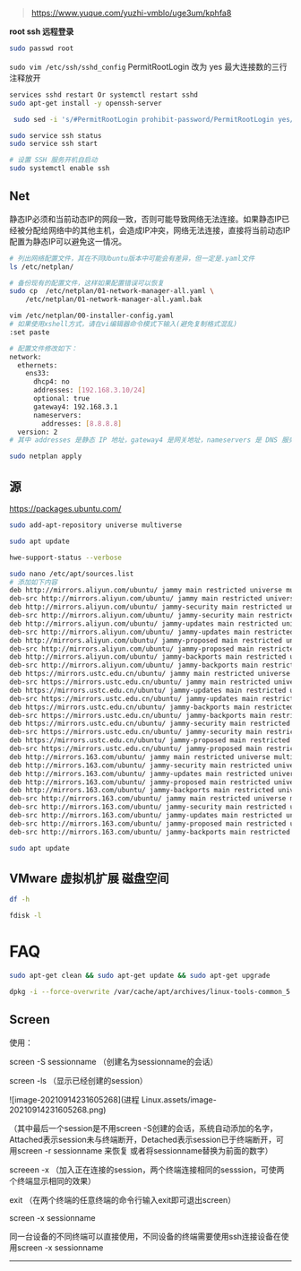 



> https://www.yuque.com/yuzhi-vmblo/uge3um/kphfa8



**root  ssh 远程登录**

```bash
sudo passwd root
```

`sudo vim /etc/ssh/sshd_config`	PermitRootLogin 改为 yes	最大连接数的三行注释放开

```bash
services sshd restart Or systemctl restart sshd
sudo apt-get install -y openssh-server

 sudo sed -i 's/#PermitRootLogin prohibit-password/PermitRootLogin yes/' /etc/ssh/sshd_config

sudo service ssh status
sudo service ssh start

# 设置 SSH 服务开机自启动
sudo systemctl enable ssh
```

## Net

静态IP必须和当前动态IP的网段一致，否则可能导致网络无法连接。如果静态IP已经被分配给网络中的其他主机，会造成IP冲突，网络无法连接，直接将当前动态IP配置为静态IP可以避免这一情况。

```bash
# 列出网络配置文件，其在不同Ubuntu版本中可能会有差异，但一定是.yaml文件
ls /etc/netplan/

# 备份现有的配置文件，这样如果配置错误可以恢复
sudo cp  /etc/netplan/01-network-manager-all.yaml \
	/etc/netplan/01-network-manager-all.yaml.bak

vim /etc/netplan/00-installer-config.yaml
# 如果使用xshell方式，请在vi编辑器命令模式下输入(避免复制格式混乱)
:set paste

# 配置文件修改如下：
network:
  ethernets:
    ens33:
      dhcp4: no
      addresses: [192.168.3.10/24]
      optional: true
      gateway4: 192.168.3.1
      nameservers:
        addresses: [8.8.8.8]
  version: 2
# 其中 addresses 是静态 IP 地址，gateway4 是网关地址，nameservers 是 DNS 服务器地址

sudo netplan apply
```



## 源

https://packages.ubuntu.com/



```bash
sudo add-apt-repository universe multiverse

sudo apt update

hwe-support-status --verbose

sudo nano /etc/apt/sources.list
# 添加如下内容
deb http://mirrors.aliyun.com/ubuntu/ jammy main restricted universe multiverse
deb-src http://mirrors.aliyun.com/ubuntu/ jammy main restricted universe multiverse
deb http://mirrors.aliyun.com/ubuntu/ jammy-security main restricted universe multiverse
deb-src http://mirrors.aliyun.com/ubuntu/ jammy-security main restricted universe multiverse
deb http://mirrors.aliyun.com/ubuntu/ jammy-updates main restricted universe multiverse
deb-src http://mirrors.aliyun.com/ubuntu/ jammy-updates main restricted universe multiverse
deb http://mirrors.aliyun.com/ubuntu/ jammy-proposed main restricted universe multiverse
deb-src http://mirrors.aliyun.com/ubuntu/ jammy-proposed main restricted universe multiverse
deb http://mirrors.aliyun.com/ubuntu/ jammy-backports main restricted universe multiverse
deb-src http://mirrors.aliyun.com/ubuntu/ jammy-backports main restricted universe multiverse
deb https://mirrors.ustc.edu.cn/ubuntu/ jammy main restricted universe multiverse
deb-src https://mirrors.ustc.edu.cn/ubuntu/ jammy main restricted universe multiverse
deb https://mirrors.ustc.edu.cn/ubuntu/ jammy-updates main restricted universe multiverse
deb-src https://mirrors.ustc.edu.cn/ubuntu/ jammy-updates main restricted universe multiverse
deb https://mirrors.ustc.edu.cn/ubuntu/ jammy-backports main restricted universe multiverse
deb-src https://mirrors.ustc.edu.cn/ubuntu/ jammy-backports main restricted universe multiverse
deb https://mirrors.ustc.edu.cn/ubuntu/ jammy-security main restricted universe multiverse
deb-src https://mirrors.ustc.edu.cn/ubuntu/ jammy-security main restricted universe multiverse
deb https://mirrors.ustc.edu.cn/ubuntu/ jammy-proposed main restricted universe multiverse
deb-src https://mirrors.ustc.edu.cn/ubuntu/ jammy-proposed main restricted universe multiverse
deb http://mirrors.163.com/ubuntu/ jammy main restricted universe multiverse
deb http://mirrors.163.com/ubuntu/ jammy-security main restricted universe multiverse
deb http://mirrors.163.com/ubuntu/ jammy-updates main restricted universe multiverse
deb http://mirrors.163.com/ubuntu/ jammy-proposed main restricted universe multiverse
deb http://mirrors.163.com/ubuntu/ jammy-backports main restricted universe multiverse
deb-src http://mirrors.163.com/ubuntu/ jammy main restricted universe multiverse
deb-src http://mirrors.163.com/ubuntu/ jammy-security main restricted universe multiverse
deb-src http://mirrors.163.com/ubuntu/ jammy-updates main restricted universe multiverse
deb-src http://mirrors.163.com/ubuntu/ jammy-proposed main restricted universe multiverse
deb-src http://mirrors.163.com/ubuntu/ jammy-backports main restricted universe multiverse

sudo apt update
```









## VMware 虚拟机扩展 磁盘空间

```bash
df -h

fdisk -l
```





# FAQ



```bash
sudo apt-get clean && sudo apt-get update && sudo apt-get upgrade 

dpkg -i --force-overwrite /var/cache/apt/archives/linux-tools-common_5.4.0-176.196_all.deb
```



## Screen

使用：

screen -S sessionname （创建名为sessionname的会话）

screen -ls  （显示已经创建的session）



![image-20210914231605268](进程 Linux.assets/image-20210914231605268.png)





（其中最后一个session是不用screen -S创建的会话，系统自动添加的名字，Attached表示session未与终端断开，Detached表示session已于终端断开，可用screen -r sessionname 来恢复 或者将sessionname替换为前面的数字）

screeen -x （加入正在连接的session，两个终端连接相同的sesssion，可使两个终端显示相同的效果）

exit （在两个终端的任意终端的命令行输入exit即可退出screen）

screen -x sessionname

同一台设备的不同终端可以直接使用，不同设备的终端需要使用ssh连接设备在使用screen -x sessionname


------------------------------------------------
